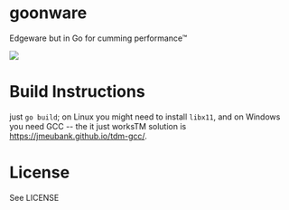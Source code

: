 # goonware

Edgeware but in Go for cumming performance™

![](.github/ui.png6)

# Build Instructions

just `go build`; on Linux you might need to install `libx11`, and on Windows you need GCC --
the it just worksTM solution is https://jmeubank.github.io/tdm-gcc/.

# License

See LICENSE